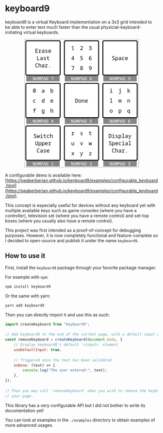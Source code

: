 # keyboard9

keyboard9 is a virtual Keyboard implementation on a 3x3 grid intended to be able
to enter text much faster than the usual physicial-keyboard-imitating virtual
keyboards.

<p align="center">
  <img src="./keyboard9.png" alt="keyboard9's logo"/>
</p>

A configurable demo is available here:
[https://peaberberian.github.io/keyboard9/examples/configurable_keyboard.html](https://peaberberian.github.io/keyboard9/examples/configurable_keyboard.html).

This concept is especially useful for devices without any keyboard yet with
multiple available keys such as game consoles (where you have a controller),
television set (where you have a remote control) and set-top boxes (where you
usually also have a remote control).

This project was first intended as a proof-of-concept for debugging purposes.
However, it is now completely functional and feature-complete so I decided to
open-source and publish it under the name `keyboard9`.

## How to use it

First, install the `keyboard9` package through your favorite package manager.

For example with `npm`:

```sh
npm install keyboard9
```

Or the same with yarn:

```sh
yarn add keyboard9
```

Then you can directly import it and use this as such:

```js
import createKeyboard from "keyboard9";

// Add keyboard9 to the end of the current page, with a default input element below it
const removeKeyboard = createKeyboard(document.body, {
    // Display keyboard9's default `<input>` element
    useDefaultInput: true,

    // Triggered once the text has been validated
    onDone: (text) => {
        console.log("The user entered:", text);
    },
});

// Then you may call `removeKeyboard` when you wish to remove the keyboard from
// your page.
```

This library has a very configurable API but I did not bother to write its
documentation yet!

You can look at examples in the `./examples` directory to obtain examples of
more advanced usages.
